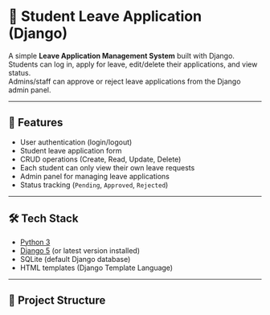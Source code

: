 # 📝 Student Leave Application (Django)

A simple **Leave Application Management System** built with Django.  
Students can log in, apply for leave, edit/delete their applications, and view status.  
Admins/staff can approve or reject leave applications from the Django admin panel.

---

## 🚀 Features
- User authentication (login/logout)
- Student leave application form
- CRUD operations (Create, Read, Update, Delete)
- Each student can only view their own leave requests
- Admin panel for managing leave applications
- Status tracking (`Pending`, `Approved`, `Rejected`)

---

## 🛠️ Tech Stack
- [Python 3](https://www.python.org/)
- [Django 5](https://www.djangoproject.com/) (or latest version installed)
- SQLite (default Django database)
- HTML templates (Django Template Language)

---

## 📂 Project Structure
